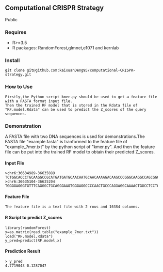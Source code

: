 ## Computational CRISPR Strategy
Public
### Requires
- R>=3.5<br>
- R packages: RandomForest,glmnet,e1071 and kernlab<br>
### Install
```
git clone git@github.com:kaixuanDeng95/computational-CRISPR-strategy.git
```
### How to Use
```
Firstly,the Python script kmer.py should be used to get a feature file with a FASTA format input file.
Then the trained RF model that is stored in the Rdata file of "RF.model.Rdata" can be used to predict the Z_scores of the query sequences.
```
### Demonstration
A FASTA file with two DNA sequences is used for demonstrations.The FASTA file "example.fasta" is tranformed to the feature file of "example_7mer.txt" by the python script of "kmer.py". And then the feature file can be put into the trained RF model to obtain their predicted Z_scores.
#### Input File
```
>chr6:36634989-36635089
TCTGGCACCCTGCAAGGCCGCATGATGATGCAACAATGCAACAAAAGACAAGCCCGGGCAAGGCCAGCGGGAGCTCTGCCGGCCAGAGTTGCTGATGCGA
>chr6:36635104-36635204
TGGGGAGGGTGTTTCAGGGCTGCAGGGAAGTGGGAGGCCCCAACTGCCCAGGAGGCAAAACTGGCCTCCTGCTCACTCAGCCATGAGCTTTTCTACCCCA
```
#### Feature File
```
The feature file is a text file with 2 rows and 16384 columns.
```
#### R Script to predict Z_scores
```
library(randomForest)
x=as.matrix(read.table("example_7mer.txt"))
load("RF.model.Rdata")
y_pred=predict(RF.model,x)
```
#### Prediction Result
```
> y_pred
4.7719043 0.1287047
```
